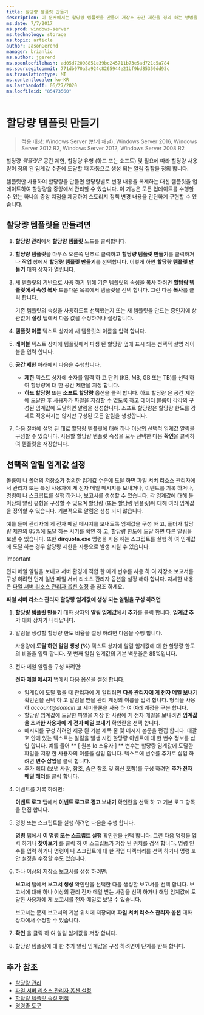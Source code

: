 ```yaml
---
title: 할당량 템플릿 만들기
description: 이 문서에서는 할당량 템플릿을 만들어 저장소 공간 제한을 정의 하는 방법을 설명 합니다.
ms.date: 7/7/2017
ms.prod: windows-server
ms.technology: storage
ms.topic: article
author: JasonGerend
manager: brianlic
ms.author: jgerend
ms.openlocfilehash: ad05d72098851e39bc245711b73e5ad721c5a784
ms.sourcegitcommit: 771db070a3a924c8265944e21bf9bd85350dd93c
ms.translationtype: MT
ms.contentlocale: ko-KR
ms.lasthandoff: 06/27/2020
ms.locfileid: "85473560"
---
```

# <a name="create-a-quota-template"></a>할당량 템플릿 만들기

> 적용 대상: Windows Server (반기 채널), Windows Server 2016, Windows Server 2012 R2, Windows Server 2012, Windows Server 2008 R2

할당량 *템플릿은* 공간 제한, 할당량 유형 (하드 또는 소프트) 및 필요에 따라 할당량 사용량이 정의 된 임계값 수준에 도달할 때 자동으로 생성 되는 알림 집합을 정의 합니다.

템플릿만 사용하여 할당량을 만들면 할당량별로 변경 내용을 복제하는 대신 템플릿을 업데이트하여 할당량을 중앙에서 관리할 수 있습니다. 이 기능은 모든 업데이트를 수행할 수 있는 하나의 중앙 지점을 제공하여 스토리지 정책 변경 내용을 간단하게 구현할 수 있습니다.

## <a name="to-create-a-quota-template"></a>할당량 템플릿을 만들려면

1.  **할당량 관리**에서 **할당량 템플릿** 노드를 클릭합니다.

2.  **할댱량 템플릿**을 마우스 오른쪽 단추로 클릭하고 **할당량 템플릿 만들기**를 클릭하거나 **작업** 창에서 **할당량 템플릿 만들기**를 선택합니다. 이렇게 하면 **할당량 템플릿 만들기** 대화 상자가 열립니다.

3.  새 템플릿의 기반으로 사용 하기 위해 기존 템플릿의 속성을 복사 하려면 **할당량 템플릿에서 속성 복사** 드롭다운 목록에서 템플릿을 선택 합니다. 그런 다음 **복사**를 클릭 합니다.

    기존 템플릿의 속성을 사용하도록 선택했는지 또는 새 템플릿을 만드는 중인지에 상관없이 **설정** 탭에서 다음 값을 수정하거나 설정합니다.

4.  **템플릿 이름** 텍스트 상자에 새 템플릿의 이름을 입력 합니다.

5.  **레이블** 텍스트 상자에 템플릿에서 파생 된 할당량 옆에 표시 되는 선택적 설명 레이블을 입력 합니다.

6.  **공간 제한** 아래에서 다음을 수행합니다.

    -   **제한** 텍스트 상자에 숫자를 입력 하 고 단위 (KB, MB, GB 또는 TB)를 선택 하 여 할당량에 대 한 공간 제한을 지정 합니다.
    -   **하드 할당량** 또는 **소프트 할당량** 옵션을 클릭 합니다.  하드 할당량 은 공간 제한에 도달한 후 사용자가 파일을 저장할 수 없도록 하고 데이터 볼륨이 각각의 구성된 임계값에 도달하면 알림을 생성합니다. 소프트 할당량은 할당량 한도를 강제로 적용하지는 않지만 구성된 모든 알림을 생성합니다.

7.  다음 절차에 설명 된 대로 할당량 템플릿에 대해 하나 이상의 선택적 임계값 알림을 구성할 수 있습니다. 사용할 할당량 템플릿 속성을 모두 선택한 다음 **확인**을 클릭하여 템플릿을 저장합니다.

## <a name="setting-optional-notification-thresholds"></a>선택적 알림 임계값 설정

볼륨이 나 폴더의 저장소가 정의한 임계값 수준에 도달 하면 파일 서버 리소스 관리자에서 관리자 또는 특정 사용자에 게 전자 메일 메시지를 보내거나, 이벤트를 기록 하거나, 명령이 나 스크립트를 실행 하거나, 보고서를 생성할 수 있습니다. 각 임계값에 대해 둘 이상의 알림 유형을 구성할 수 있으며 할당량 (또는 할당량 템플릿)에 대해 여러 임계값을 정의할 수 있습니다. 기본적으로 알림은 생성 되지 않습니다.

예를 들어 관리자에 게 전자 메일 메시지를 보내도록 임계값을 구성 하 고, 폴더가 할당량 제한의 85%에 도달 하는 시기를 확인 하 고, 할당량 한도에 도달 하면 다른 알림을 보낼 수 있습니다. 또한 **dirquota.exe** 명령을 사용 하는 스크립트를 실행 하 여 임계값에 도달 하는 경우 할당량 제한을 자동으로 발생 시킬 수 있습니다.

> [!Important]
> 전자 메일 알림을 보내고 서버 환경에 적합 한 매개 변수를 사용 하 여 저장소 보고서를 구성 하려면 먼저 일반 파일 서버 리소스 관리자 옵션을 설정 해야 합니다. 자세한 내용은 [파일 서버 리소스 관리자 옵션 설정](setting-file-server-resource-manager-options.md) 을 참조 하세요.

**파일 서버 리소스 관리자 할당량 임계값에 생성 되는 알림을 구성 하려면**

1. **할당량 템플릿 만들기** 대화 상자의 **알림 임계값**에서 **추가**를 클릭 합니다. **임계값 추가** 대화 상자가 나타납니다.

2. 알림을 생성할 할당량 한도 비율을 설정 하려면 다음을 수행 합니다.

   사용량에 **도달 하면 알림 생성 (%)** 텍스트 상자에 알림 임계값에 대 한 할당량 한도의 비율을 입력 합니다. 첫 번째 알림 임계값의 기본 백분율은 85%입니다.

3. 전자 메일 알림을 구성 하려면:

   **전자 메일 메시지** 탭에서 다음 옵션을 설정 합니다.

   - 임계값에 도달 했을 때 관리자에 게 알리려면 **다음 관리자에 게 전자 메일 보내기** 확인란을 선택 하 고 알림을 받을 관리 계정의 이름을 입력 합니다. 형식을 사용 하 <em>account@domain</em> 고 세미콜론을 사용 하 여 여러 계정을 구분 합니다.
   - 할당량 임계값에 도달한 파일을 저장 한 사람에 게 전자 메일을 보내려면 **임계값을 초과한 사용자에 게 전자 메일 보내기** 확인란을 선택 합니다.
   - 메시지를 구성 하려면 제공 된 기본 제목 줄 및 메시지 본문을 편집 합니다. 대괄호 안에 있는 텍스트는 알림을 발생 시킨 할당량 이벤트에 대 한 변수 정보를 삽입 합니다. 예를 들어 ** \[ 원본 Io 소유자 \] ** 변수는 할당량 임계값에 도달한 파일을 저장 한 사용자의 이름을 삽입 합니다. 텍스트에 변수를 추가로 삽입 하려면 **변수 삽입**을 클릭 합니다.
   - 추가 헤더 (보낸 사람, 참조, 숨은 참조 및 회신 포함)를 구성 하려면 **추가 전자 메일 헤더**를 클릭 합니다.

4. 이벤트를 기록 하려면:

   **이벤트 로그** 탭에서 **이벤트 로그로 경고 보내기** 확인란을 선택 하 고 기본 로그 항목을 편집 합니다.

5. 명령 또는 스크립트를 실행 하려면 다음을 수행 합니다.

   **명령** 탭에서 **이 명령 또는 스크립트 실행** 확인란을 선택 합니다. 그런 다음 명령을 입력 하거나 **찾아보기** 를 클릭 하 여 스크립트가 저장 된 위치를 검색 합니다. 명령 인수를 입력 하거나 명령이 나 스크립트에 대 한 작업 디렉터리를 선택 하거나 명령 보안 설정을 수정할 수도 있습니다.

6. 하나 이상의 저장소 보고서를 생성 하려면:

   **보고서** 탭에서 **보고서 생성** 확인란을 선택한 다음 생성할 보고서를 선택 합니다. 보고서에 대해 하나 이상의 관리 전자 메일 받는 사람을 선택 하거나 해당 임계값에 도달한 사용자에 게 보고서를 전자 메일로 보낼 수 있습니다.

   보고서는 문제 보고서의 기본 위치에 저장되며 **파일 서버 리소스 관리자 옵션** 대화 상자에서 수정할 수 있습니다.

7. **확인** 을 클릭 하 여 알림 임계값을 저장 합니다.

8. 할당량 템플릿에 대 한 추가 알림 임계값을 구성 하려면이 단계를 반복 합니다.

## <a name="additional-references"></a>추가 참조

-   [할당량 관리](quota-management.md)
-    [파일 서버 리소스 관리자 옵션 설정](setting-file-server-resource-manager-options.md)
-   [할당량 템플릿 속성 편집](edit-quota-template-properties.md)
-   [명령줄 도구](command-line-tools.md)


